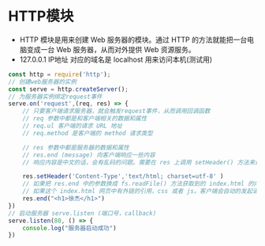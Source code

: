 <!--
 * @Author: x09898 coder_xujie@163.com
 * @Date: 2022-05-09 20:54:40
 * @LastEditors: xujie 1607526161@qq.com
 * @FilePath: \HTML-CSS-Javascript-\Node.js学习\Node的学习\HTTP模块.md
 * @Description: node 的 Http 模块
-->
# HTTP模块

* HTTP 模块是用来创建 Web 服务器的模块。通过 HTTP 的方法就能把一台电脑变成一台 Web 服务器，从而对外提供 Web 资源服务。
* 127.0.0.1 IP地址 对应的域名是 localhost 用来访问本机(测试用)

```js
const http = require('http');
// 创建web服务器的实例
const serve = http.createServer();
// 为服务器实例绑定request事件
serve.on('request',(req, res) => {
    // 只要客户端请求服务器，就会触发request事件，从而调用回调函数
    // req 参数中都是和客户端相关的数据和属性
    // req.ul 客户端的请求 URL 地址
    // req.method 是客户端的 method 请求类型

    // res 参数中都是服务器的数据和属性
    // res.end (message) 向客户端响应一些内容
    // 响应内容是中文的话，会有乱码的问题。需要在 res 上调用 setHeader() 方法来设置响应头部

    res.setHeader('Content-Type','text/html; charset=utf-8' )
    // 如果把 res.end 中的参数换成 fs.readFile() 方法获取到的 index.html 的内容。就相当于返回了一个网页。
    // 如果这个 index.html 网页中有外链的引用，css 或者 js。客户端会自动的发起请求，来获取这些在 index.html 中引入的文件
    res.end("<h1>徐杰</h1>")
})
// 启动服务器 serve.listen (端口号，callback)
serve.listen(80, () => {
    console.log("服务器启动成功")
})

```
